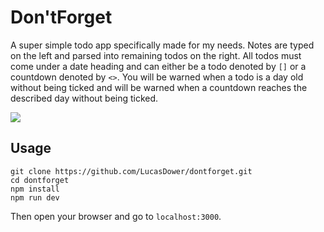 # Don'tForget

A super simple todo app specifically made for my needs. Notes are typed on the left and parsed into remaining todos on the right. All todos must come under a date heading and can either be a todo denoted by `[]` or a countdown denoted by `<>`. You will be warned when a todo is a day old without being ticked and will be warned when a countdown reaches the described day without being ticked.

![](https://i.imgur.com/kkdmIUb.png)

## Usage

```
git clone https://github.com/LucasDower/dontforget.git
cd dontforget
npm install
npm run dev
```
Then open your browser and go to `localhost:3000`.

